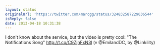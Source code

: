 ```yaml
---
layout: status
originalUrl: 'https://twitter.com/marcgg/status/324832587229036544'
isReply: false
date: 2013-04-18 10:31:38
---
```


I don't know about the service, but the video is pretty cool: "The Notifications Song" http://t.co/C9ZjnFxN3l (v @EmilandDC, by @Linkility)
